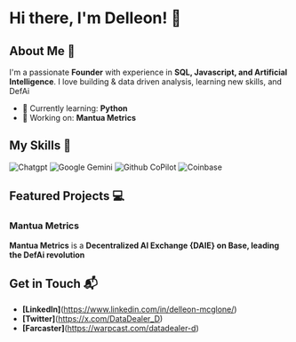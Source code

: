 # Hi there, I'm Delleon! 👋

## About Me 🚀

I'm a passionate **Founder** with experience in **SQL, Javascript, and Artificial Intelligence**. I love building & data driven analysis, learning new skills, and DefAi

- 🌱 Currently learning: **Python**
- 🔭 Working on: **Mantua Metrics**
  
## My Skills 🧠

![Chatgpt](https://img.shields.io/badge/ChatGPT-74aa9c?style=for-the-badge&logo=openai&logoColor=white)
![Google Gemini](https://img.shields.io/badge/Google%20Gemini-8E75B2?style=for-the-badge&logo=googlegemini&logoColor=white)
![Github CoPilot](https://img.shields.io/badge/github%20copilot-000000?style=for-the-badge&logo=githubcopilot&logoColor=white)
![Coinbase](https://img.shields.io/badge/Coinbase-0052FF?style=for-the-badge&logo=Coinbase&logoColor=white)

## Featured Projects 💻

### Mantua Metrics

**Mantua Metrics** is a **Decentralized AI Exchange {DAIE} on Base, leading the DefAi  revolution** 

## Get in Touch 📬

- **[LinkedIn]**(https://www.linkedin.com/in/delleon-mcglone/)
- **[Twitter]**(https://x.com/DataDealer_D)
- **[Farcaster]**(https://warpcast.com/datadealer-d)



